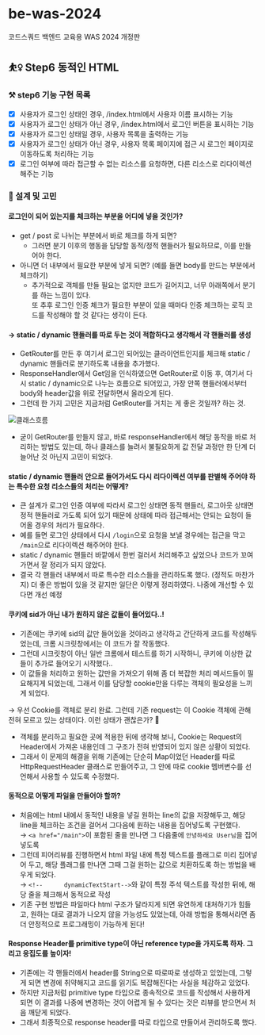 # be-was-2024
코드스쿼드 백엔드 교육용 WAS 2024 개정판

## ⛹️‍♀️ Step6 동적인 HTML
### ⚒ step6 기능 구현 목록
- [x] 사용자가 로그인 상태인 경우, /index.html에서 사용자 이름 표시하는 기능
- [x] 사용자가 로그인 상태가 아닌 경우, /index.html에서 로그인 버튼을 표시하는 기능
- [x] 사용자가 로그인 상태일 경우, 사용자 목록을 출력하는 기능
- [x] 사용자가 로그인 상태가 아닌 경우, 사용자 목록 페이지에 접근 시 로그인 페이지로 이동하도록 처리하는 기능
- [x] 로그인 여부에 따라 접근할 수 없는 리소스를 요청하면, 다른 리소스로 리다이렉션 해주는 기능

### 🤔 설계 및 고민
#### 로그인이 되어 있는지를 체크하는 부분을 어디에 넣을 것인가?
- get / post 로 나뉘는 부분에서 바로 체크를 하게 되면?
  - 그러면 분기 이후의 행동을 담당할 동적/정적 핸들러가 필요하므로, 이를 만들어야 한다.
- 아니면 더 내부에서 필요한 부분에 넣게 되면? (예를 들면 body를 만드는 부분에서 체크하기)
  - 추가적으로 객체를 만들 필요는 없지만 코드가 길어지고, 너무 아래쪽에서 분기를 하는 느낌이 있다.  
또 추후 로그인 인증 체크가 필요한 부분이 있을 때마다 인증 체크하는 로직 코드를 작성해야 할 것 같다는 생각이 든다.

#### &rarr; static / dynamic 핸들러를 따로 두는 것이 적합하다고 생각해서 각 핸들러를 생성
- GetRouter를 만든 후 여기서 로그인 되어있는 클라이언트인지를 체크해 static / dynamic 핸들러로 분기하도록 내용을 추가했다.
- ResponseHandler에서 Get임을 인식하였으면 GetRouter로 이동 후, 여기서 다시 static / dynamic으로 나누는 흐름으로 되어있고, 가장 안쪽 핸들러에서부터 body와 header값을 위로 전달하면서 올라오게 된다.
- 그런데 한 가지 고민은 지금처럼 GetRouter를 거치는 게 좋은 것일까? 하는 것.

![클래스흐름](https://github.com/seondays/LeetCode/assets/110711591/6953e235-94bc-476f-8e47-f4cfbe940688)

- 굳이 GetRouter를 만들지 않고, 바로 responseHandler에서 해당 동작을 바로 처리하는 방법도 있는데, 하나 클래스를 늘려서 불필요하게 값 전달 과정만 한 단계 더 늘어난 것 아닌지 고민이 되었다.

#### static / dynamic 핸들러 안으로 들어가서도 다시 리다이렉션 여부를 판별해 주어야 하는 특수한 요청 리소스들의 처리는 어떻게?
- 큰 설계가 로그인 인증 여부에 따라서 로그인 상태면 동적 핸들러, 로그아웃 상태면 정적 핸들러로 가도록 되어 있기 때문에
상태에 따라 접근해서는 안되는 요청이 들어올 경우의 처리가 필요하다.
- 예를 들면 로그인 상태에서 다시 `/login`으로 요청을 보낼 경우에는 접근을 막고 `/main`으로 리다이렉션 해주어야 한다.
- static / dynamic 핸들러 바깥에서 한번 걸러서 처리해주고 싶었으나 코드가 꼬여가면서 잘 정리가 되지 않았다.
- 결국 각 핸들러 내부에서 따로 특수한 리소스들을 관리하도록 했다. (정적도 마찬가지) 더 좋은 방법이 있을 것 같지만 일단은 이렇게 정리하였다. 나중에 개선할 수 있다면 개선 예정 

#### 쿠키에 sid가 아닌 내가 원하지 않은 값들이 들어있다..!
- 기존에는 쿠키에 sid의 값만 들어있을 것이라고 생각하고 간단하게 코드를 작성해두었는데, 크롬 시크릿창에서는 이 코드가 잘 작동했다.
- 그런데 시크릿창이 아닌 일반 크롬에서 테스트를 하기 시작하니, 쿠키에 이상한 값들이 추가로 들어오기 시작했다..
- 이 값들을 처리하고 원하는 값만을 가져오기 위해 좀 더 복잡한 처리 메서드들이 필요해지게 되었는데, 그래서 이를 담당할 cookie만을 다루는 객체의 필요성을 느끼게 되었다.

&rarr; 우선 Cookie를 객체로 분리 완료. 그런데 기존 request는 이 Cookie 객체에 관해 전혀 모르고 있는 상태이다. 이런 상태가 괜찮은가? 🤔

- 객체를 분리하고 필요한 곳에 적용한 뒤에 생각해 보니, Cookie는 Request의 Header에서 가져온 내용인데 그 구조가 전혀 반영되어 있지 않은 상황이 되었다.
- 그래서 이 문제의 해결을 위해 기존에는 단순히 Map이었던 Header를 따로 HttpRequestHeader 클래스로 만들어주고, 그 안에 따로 cookie 멤버변수를 선언해서 사용할 수 있도록 수정했다.

#### 동적으로 어떻게 파일을 만들어야 할까?
- 처음에는 html 내에서 동적인 내용을 넣길 원하는 line의 값을 저장해두고, 해당 line을 체크하는 조건을 걸어서 그다음에 원하는 내용을 집어넣도록 구현했다.  
&rarr; `<a href="/main">`이 포함된 줄을 만나면 그 다음줄에 `안녕하세요 User님`을 집어넣도록
- 그런데 피어리뷰를 진행하면서 html 파일 내에 특정 텍스트를 플래그로 미리 집어넣어 두고, 해당 플래그를 만나면 그때 그걸 원하는 값으로 치환하도록 하는 방법을 배우게 되었다.  
&rarr; `<!--      dynamicTextStart-->`와 같이 특정 주석 텍스트를 작성한 뒤에, 해당 줄을 체크해서 동적으로 작성
- 기존 구현 방법은 파일마다 html 구조가 달라지게 되면 유연하게 대처하기가 힘들고, 원하는 대로 결과가 나오지 않을 가능성도 있었는데,
아래 방법을 통해서라면 좀 더 안정적으로 프로그래밍이 가능하게 된다!

#### Response Header를 primitive type이 아닌 reference type을 가지도록 하자. 그리고 응집도를 높이자!
- 기존에는 각 핸들러에서 header를 String으로 따로따로 생성하고 있었는데, 그렇게 되면 변경에 취약해지고 코드를 읽기도 복잡해진다는 사실을 체감하고 있었다.
- 하지만 지금처럼 primitive type 타입으로 종속적으로 코드를 작성해서 사용하게 되면 이 결과를 나중에 변경하는 것이 어렵게 될 수 있다는 것은 리뷰를 받으면서 처음 깨닫게 되었다.
- 그래서 최종적으로 response header를 따로 타입으로 만들어서 관리하도록 했다.


